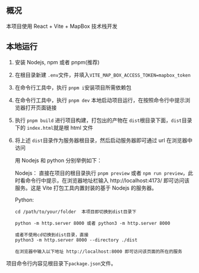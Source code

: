 ## 概况

本项目使用 React + Vite + MapBox 技术栈开发

## 本地运行

1. 安装 Nodejs, npm 或者 pnpm(推荐)
2. 在根目录新建 `.env`文件，并填入`VITE_MAP_BOX_ACCESS_TOKEN=mapbox_token`
3. 在命令行工具中，执行 `pnpm i`安装项目所需依赖包
4. 在命令行工具中，执行 `pnpm dev` 本地启动项目运行，在按照命令行中提示浏览器打开页面链接
5. 执行 `pnpm build` 进行项目构建，打包出的产物在 `dist`根目录下面，`dist`目录下的 `index.html`就是根 html 文件
6. 将上述 `dist`目录作为服务器根目录，然后启动服务器即可通过 url 在浏览器中访问

   用 Nodejs 和 python 分别举例如下：

   Nodejs：
   直接在项目的根目录执行 `pnpm preview` 或者 `npm run preview`，此时看命令行中提示，在浏览器地址栏输入 http://localhost:4173/ 即可访问该服务。这是 Vite 打包工具内置封装的基于 Nodejs 的服务器。

   Python:

   ```
   cd /path/to/your/folder  本项目即切换到dist目录下

   python -m http.server 8000 或者 python3 -m http.server 8000

   或者不使用cd切换到dist目录，直接
   python3 -m http.server 8000 --directory ./dist

   在浏览器中输入以下地址 http://localhost:8000 即可访问该页面的所在的服务
   ```

项目命令行内容见根目录下`package.json`文件。
